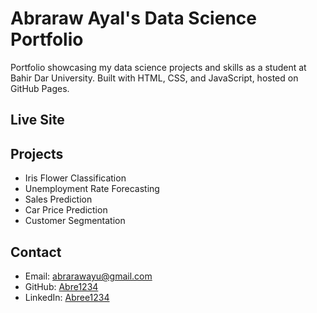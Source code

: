 # Abraraw Ayal's Data Science Portfolio

Portfolio showcasing my data science projects and skills as a student at Bahir Dar University. Built with HTML, CSS, and JavaScript, hosted on GitHub Pages.

## Live Site
[Abre1234.github.io]:([https://Abre1234.github.io](https://abre1234.github.io/Portfolio2/))

## Projects
- Iris Flower Classification
- Unemployment Rate Forecasting
- Sales Prediction
- Car Price Prediction
- Customer Segmentation

## Contact
- Email: abrarawayu@gmail.com
- GitHub: [Abre1234](https://github.com/Abre1234)
- LinkedIn: [Abree1234](https://linkedin.com/in/Abree1234)
